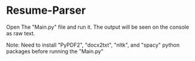 # Resume-Parser

Open The "Main.py" file and run it.
The output will be seen on the console as raw text.

Note:
Need to install "PyPDF2", "docx2txt", "nltk", and "spacy" python packages before running the "Main.py"
